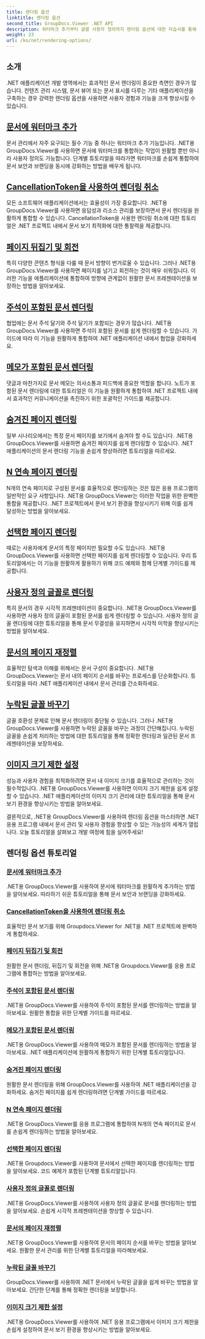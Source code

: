 ```yaml
---
title: 렌더링 옵션
linktitle: 렌더링 옵션
second_title: GroupDocs.Viewer .NET API
description: 워터마크 추가부터 글꼴 사용자 정의까지 렌더링 옵션에 대한 자습서를 통해 .NET용 GroupDocs.Viewer를 응용 프로그램에 쉽게 통합할 수 있습니다.
weight: 23
url: /ko/net/rendering-options/
---
```


## 소개

.NET 애플리케이션 개발 영역에서는 효과적인 문서 렌더링이 중요한 측면인 경우가 많습니다. 컨텐츠 관리 시스템, 문서 뷰어 또는 문서 표시를 다루는 기타 애플리케이션을 구축하는 경우 강력한 렌더링 옵션을 사용하면 사용자 경험과 기능을 크게 향상시킬 수 있습니다.

## [문서에 워터마크 추가](./add-watermark/)

문서 관리에서 자주 요구되는 필수 기능 중 하나는 워터마크 추가 기능입니다. .NET용 GroupDocs.Viewer를 사용하면 문서에 워터마크를 통합하는 작업이 원활할 뿐만 아니라 사용자 정의도 가능합니다. 단계별 튜토리얼을 따라가면 워터마크를 손쉽게 통합하여 문서 보안과 브랜딩을 동시에 강화하는 방법을 배우게 됩니다.

## [CancellationToken을 사용하여 렌더링 취소](./cancel-render-cancellation-token/)

모든 소프트웨어 애플리케이션에서는 효율성이 가장 중요합니다. .NET용 GroupDocs.Viewer를 사용하면 응답성과 리소스 관리를 보장하면서 문서 렌더링을 원활하게 통합할 수 있습니다. CancellationToken을 사용한 렌더링 취소에 대한 튜토리얼은 .NET 프로젝트 내에서 문서 보기 최적화에 대한 통찰력을 제공합니다.

## [페이지 뒤집기 및 회전](./flip-rotate-pages/)

특히 다양한 콘텐츠 형식을 다룰 때 문서 방향이 번거로울 수 있습니다. 그러나 .NET용 GroupDocs.Viewer를 사용하면 페이지를 넘기고 회전하는 것이 매우 쉬워집니다. 이러한 기능을 애플리케이션에 통합하여 방향에 관계없이 원활한 문서 프레젠테이션을 보장하는 방법을 알아보세요.

## [주석이 포함된 문서 렌더링](./render-document-comments/)

협업에는 문서 주석 달기와 주석 달기가 포함되는 경우가 많습니다. .NET용 GroupDocs.Viewer를 사용하면 주석이 포함된 문서를 쉽게 렌더링할 수 있습니다. 가이드에 따라 이 기능을 원활하게 통합하여 .NET 애플리케이션 내에서 협업을 강화하세요.

## [메모가 포함된 문서 렌더링](./render-document-notes/)

댓글과 마찬가지로 문서 메모는 의사소통과 피드백에 중요한 역할을 합니다. 노트가 포함된 문서 렌더링에 대한 튜토리얼은 이 기능을 원활하게 통합하여 .NET 프로젝트 내에서 효과적인 커뮤니케이션을 촉진하기 위한 포괄적인 가이드를 제공합니다.

## [숨겨진 페이지 렌더링](./render-hidden-pages/)

일부 시나리오에서는 특정 문서 페이지를 보기에서 숨겨야 할 수도 있습니다. .NET용 GroupDocs.Viewer를 사용하면 숨겨진 페이지를 쉽게 렌더링할 수 있습니다. .NET 애플리케이션의 문서 렌더링 기능을 손쉽게 향상하려면 튜토리얼을 따르세요.

## [N 연속 페이지 렌더링](./render-n-consecutive-pages/)

N개의 연속 페이지로 구성된 문서를 효율적으로 렌더링하는 것은 많은 응용 프로그램의 일반적인 요구 사항입니다. .NET용 GroupDocs.Viewer는 이러한 작업을 위한 완벽한 통합을 제공합니다. .NET 프로젝트에서 문서 보기 환경을 향상시키기 위해 이를 쉽게 달성하는 방법을 알아보세요.

## [선택한 페이지 렌더링](./render-selected-pages/)

때로는 사용자에게 문서의 특정 페이지만 필요할 수도 있습니다. .NET용 GroupDocs.Viewer를 사용하면 선택한 페이지를 쉽게 렌더링할 수 있습니다. 우리 튜토리얼에서는 이 기능을 원활하게 활용하기 위해 코드 예제와 함께 단계별 가이드를 제공합니다.

## [사용자 정의 글꼴로 렌더링](./render-custom-fonts/)

특히 문서의 경우 시각적 프레젠테이션이 중요합니다. .NET용 GroupDocs.Viewer를 사용하면 사용자 정의 글꼴이 포함된 문서를 쉽게 렌더링할 수 있습니다. 사용자 정의 글꼴 렌더링에 대한 튜토리얼을 통해 문서 무결성을 유지하면서 시각적 미학을 향상시키는 방법을 알아보세요.

## [문서의 페이지 재정렬](./reorder-pages/)

효율적인 탐색과 이해를 위해서는 문서 구성이 중요합니다. .NET용 GroupDocs.Viewer는 문서 내의 페이지 순서를 바꾸는 프로세스를 단순화합니다. 튜토리얼을 따라 .NET 애플리케이션 내에서 문서 관리를 간소화하세요.

## [누락된 글꼴 바꾸기](./replace-missing-font/)

글꼴 호환성 문제로 인해 문서 렌더링이 중단될 수 있습니다. 그러나 .NET용 GroupDocs.Viewer를 사용하면 누락된 글꼴을 바꾸는 과정이 간단해집니다. 누락된 글꼴을 손쉽게 처리하는 방법에 대한 튜토리얼을 통해 정확한 렌더링과 일관된 문서 프레젠테이션을 보장하세요.

## [이미지 크기 제한 설정](./set-image-size-limits/)

성능과 사용자 경험을 최적화하려면 문서 내 이미지 크기를 효율적으로 관리하는 것이 필수적입니다. .NET용 GroupDocs.Viewer를 사용하면 이미지 크기 제한을 쉽게 설정할 수 있습니다. .NET 애플리케이션의 이미지 크기 관리에 대한 튜토리얼을 통해 문서 보기 환경을 향상시키는 방법을 알아보세요.

결론적으로, .NET용 GroupDocs.Viewer를 사용하여 렌더링 옵션을 마스터하면 .NET 응용 프로그램 내에서 문서 관리 및 사용자 경험을 향상할 수 있는 가능성의 세계가 열립니다. 오늘 튜토리얼을 살펴보고 개발 여정에 힘을 실어주세요!
## 렌더링 옵션 튜토리얼
### [문서에 워터마크 추가](./add-watermark/)
.NET용 GroupDocs.Viewer를 사용하여 문서에 워터마크를 원활하게 추가하는 방법을 알아보세요. 따라하기 쉬운 튜토리얼을 통해 문서 보안과 브랜딩을 강화하세요.
### [CancellationToken을 사용하여 렌더링 취소](./cancel-render-cancellation-token/)
효율적인 문서 보기를 위해 Groupdocs.Viewer for .NET을 .NET 프로젝트에 완벽하게 통합하세요.
### [페이지 뒤집기 및 회전](./flip-rotate-pages/)
원활한 문서 렌더링, 뒤집기 및 회전을 위해 .NET용 Groupdocs.Viewer를 응용 프로그램에 통합하는 방법을 알아보세요.
### [주석이 포함된 문서 렌더링](./render-document-comments/)
.NET용 GroupDocs.Viewer를 사용하여 주석이 포함된 문서를 렌더링하는 방법을 알아보세요. 원활한 통합을 위한 단계별 가이드를 따르세요.
### [메모가 포함된 문서 렌더링](./render-document-notes/)
.NET용 GroupDocs.Viewer를 사용하여 메모가 포함된 문서를 렌더링하는 방법을 알아보세요. .NET 애플리케이션에 원활하게 통합하기 위한 단계별 튜토리얼입니다.
### [숨겨진 페이지 렌더링](./render-hidden-pages/)
원활한 문서 렌더링을 위해 GroupDocs.Viewer를 사용하여 .NET 애플리케이션을 강화하세요. 숨겨진 페이지를 쉽게 렌더링하려면 단계별 가이드를 따르세요.
### [N 연속 페이지 렌더링](./render-n-consecutive-pages/)
.NET용 GroupDocs.Viewer를 응용 프로그램에 통합하여 N개의 연속 페이지로 문서를 손쉽게 렌더링하는 방법을 알아보세요.
### [선택한 페이지 렌더링](./render-selected-pages/)
.NET용 Groupdocs.Viewer를 사용하여 문서에서 선택한 페이지를 렌더링하는 방법을 알아보세요. 코드 예제가 포함된 단계별 튜토리얼입니다.
### [사용자 정의 글꼴로 렌더링](./render-custom-fonts/)
.NET용 GroupDocs.Viewer를 사용하여 사용자 정의 글꼴로 문서를 렌더링하는 방법을 알아보세요. 손쉽게 시각적 프레젠테이션을 향상할 수 있습니다.
### [문서의 페이지 재정렬](./reorder-pages/)
.NET용 GroupDocs.Viewer를 사용하여 문서의 페이지 순서를 바꾸는 방법을 알아보세요. 원활한 문서 관리를 위한 단계별 튜토리얼을 따라해보세요.
### [누락된 글꼴 바꾸기](./replace-missing-font/)
GroupDocs.Viewer를 사용하여 .NET 문서에서 누락된 글꼴을 쉽게 바꾸는 방법을 알아보세요. 간단한 단계를 통해 정확한 렌더링을 보장합니다.
### [이미지 크기 제한 설정](./set-image-size-limits/)
.NET용 GroupDocs.Viewer를 사용하여 .NET 응용 프로그램에서 이미지 크기 제한을 손쉽게 설정하여 문서 보기 환경을 향상시키는 방법을 알아보세요.